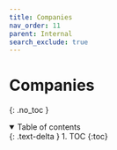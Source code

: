 ```yaml
---
title: Companies
nav_order: 11
parent: Internal
search_exclude: true
---
```


# Companies
{: .no_toc }

<details open markdown="block">
  <summary>
    Table of contents
  </summary>
  {: .text-delta }
1. TOC
{:toc}
</details>
